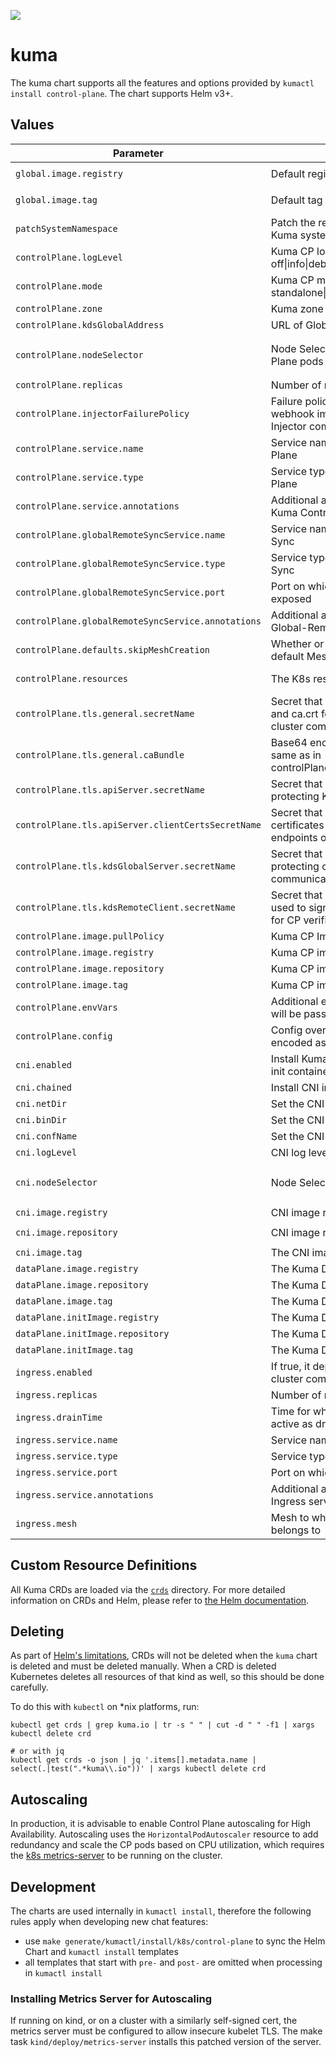 [![][kuma-logo]][kuma-url]

# kuma

The kuma chart supports all the features and options provided by `kumactl install control-plane`.
The chart supports Helm v3+.

## Values

| Parameter                                          | Description                                                                                         | Default                                                  |
|----------------------------------------------------|-----------------------------------------------------------------------------------------------------|----------------------------------------------------------|
| `global.image.registry`                            | Default registry for all Kuma images                                                                | `kong-docker-kuma-docker.bintray.io`                     |
| `global.image.tag`                                 | Default tag for all Kuma images                                                                     | nil, defaults to Chart.AppVersion                        |
| `patchSystemNamespace`                             | Patch the release namespace with the Kuma system label                                              | `true`                                                   |
| `controlPlane.logLevel`                            | Kuma CP log level: one of off\|info\|debug                                                          | `info`                                                   |
| `controlPlane.mode`                                | Kuma CP modes: one of standalone\|remote\|global                                                    | `standalone`                                             |
| `controlPlane.zone`                                | Kuma zone name                                                                                      | nil                                                      |
| `controlPlane.kdsGlobalAddress`                    | URL of Global Kuma CP                                                                               |                                                          |
| `controlPlane.nodeSelector`                        | Node Selector for the Kuma Control Plane pods                                                       | `{ kubernetes.io/os: linux, kubernetes.io/arch: amd64 }` |
| `controlPlane.replicas`                            | Number of replicas of the Kuma CP                                                                   | 1                                                        |
| `controlPlane.injectorFailurePolicy`               | Failure policy of the mutating webhook implemented by the Kuma Injector component                   | `Ignore`                                                 |
| `controlPlane.service.name`                        | Service name of the Kuma Control Plane                                                              | nil                                                      |
| `controlPlane.service.type`                        | Service type of the Kuma Control Plane                                                              | ClusterIP                                                |
| `controlPlane.service.annotations`                 | Additional annotations to put on the Kuma Control Plane service                                     | {}                                                       |
| `controlPlane.globalRemoteSyncService.name`        | Service name of the Global-Remote Sync                                                              | nil                                                      |
| `controlPlane.globalRemoteSyncService.type`        | Service type of the Global-Remote Sync                                                              | LoadBalancer                                             |
| `controlPlane.globalRemoteSyncService.port`        | Port on which Global-Remote Sync is exposed                                                         | 5685                                                     |
| `controlPlane.globalRemoteSyncService.annotations` | Additional annotations to put on the Global-Remote Sync service                                     | {}                                                       |
| `controlPlane.defaults.skipMeshCreation`           | Whether or not to skip creating the default Mesh                                                    | `true`                                                   |
| `controlPlane.resources`                           | The K8s resources spec for Kuma CP                                                                  | nil, differs based on mode                               |
| `controlPlane.tls.general.secretName`              | Secret that contains tls.crt, key.crt and ca.crt for protecting Kuma in-cluster communication       | nil, generated and self-signed                           |
| `controlPlane.tls.general.caBundle`                | Base64 encoded CA certificate (the same as in controlPlane.tls.general.secret#ca.crt)               | nil, generated and self-signed                           |
| `controlPlane.tls.apiServer.secretName`            | Secret that contains tls.crt, key.crt for protecting Kuma API on HTTPS                              | nil, autoconfigured from tls.general.secret              |
| `controlPlane.tls.apiServer.clientCertsSecretName` | Secret that contains list of .pem certificates that can access admin endpoints of Kuma API on HTTPS | nil                                                      |
| `controlPlane.tls.kdsGlobalServer.secretName`      | Secret that contains tls.crt, key.crt for protecting cross cluster communication                    | nil, autoconfigured from tls.general.secret              |
| `controlPlane.tls.kdsRemoteClient.secretName`      | Secret that contains ca.crt which was used to sign KDS Global server. Used for CP verification      | nil                                                      |
| `controlPlane.image.pullPolicy`                    | Kuma CP ImagePullPolicy                                                                             | `IfNotPresent`                                           |
| `controlPlane.image.registry`                      | Kuma CP image registry                                                                              | nil, uses global                                         |
| `controlPlane.image.repository`                    | Kuma CP image repository                                                                            | `kuma-cp`                                                |
| `controlPlane.image.tag`                           | Kuma CP image tag                                                                                   | nil, uses global                                         |
| `controlPlane.envVars`                             | Additional environment variables that will be passed to the control plane                           | {}                                                       |
| `controlPlane.config`                              | Config overrides for Kuma CP (YAML encoded as string)                                               |                                                          |
| `cni.enabled`                                      | Install Kuma with CNI instead of proxy init container                                               | `false`                                                  |
| `cni.chained`                                      | Install CNI in chained mode                                                                         | `false`                                                  |
| `cni.netDir`                                       | Set the CNI install directory                                                                       | `/etc/cni/multus/net.d`                                  |
| `cni.binDir`                                       | Set the CNI binary directory                                                                        | `/var/lib/cni/bin`                                       |
| `cni.confName`                                     | Set the CNI configuration name                                                                      | `kuma-cni.conf`                                          |
| `cni.logLevel`                                     | CNI log level: one of off\|info\|debug                                                              | `info`                                                   |
| `cni.nodeSelector`                                 | Node Selector for the CNI pods                                                                      | `{ kubernetes.io/os: linux, kubernetes.io/arch: amd64 }` |
| `cni.image.registry`                               | CNI image registry                                                                                  | `docker.io`                                              |
| `cni.image.repository`                             | CNI image repository                                                                                | `lobkovilya/install-cni`                                 |
| `cni.image.tag`                                    | The CNI image tag                                                                                   | `0.0.2`                                                  |
| `dataPlane.image.registry`                         | The Kuma DP image registry                                                                          | nil, uses global                                         |
| `dataPlane.image.repository`                       | The Kuma DP image repository                                                                        | `kuma-cp`                                                |
| `dataPlane.image.tag`                              | The Kuma DP image tag                                                                               | nil, uses global                                         |
| `dataPlane.initImage.registry`                     | The Kuma DP init image registry                                                                     | nil, uses global                                         |
| `dataPlane.initImage.repository`                   | The Kuma DP init image repository                                                                   | `kuma-init`                                              |
| `dataPlane.initImage.tag`                          | The Kuma DP init image tag                                                                          | nil, uses global                                         |
| `ingress.enabled`                                  | If true, it deploys Ingress for cross cluster communication                                         | false                                                    |
| `ingress.replicas`                                 | Number of replicas of the Ingress                                                                   | 1                                                        |
| `ingress.drainTime`                                | Time for which old listener will still be active as draining                                        | 30s                                                      |
| `ingress.service.name`                             | Service name of the Ingress                                                                         | nil                                                      |
| `ingress.service.type`                             | Service type of the Ingress                                                                         | LoadBalancer                                             |
| `ingress.service.port`                             | Port on which Ingress is exposed                                                                    | 10001                                                    |
| `ingress.service.annotations`                      | Additional annotations to put on the Ingress service                                                | {}                                                       |
| `ingress.mesh`                                     | Mesh to which Dataplane Ingress belongs to                                                          | default                                                  |

## Custom Resource Definitions

All Kuma CRDs are loaded via the [`crds`](crds) directory. For more detailed information on CRDs and Helm,
please refer to [the Helm documentation][helm-crd].

## Deleting

As part of [Helm's limitations][helm-crd-limitations], CRDs will not be deleted when the `kuma` chart is deleted and 
must be deleted manually. When a CRD is deleted Kubernetes deletes all resources of that kind as well, so this should
be done carefully.

To do this with `kubectl` on *nix platforms, run: 

```shell
kubectl get crds | grep kuma.io | tr -s " " | cut -d " " -f1 | xargs kubectl delete crd

# or with jq
kubectl get crds -o json | jq '.items[].metadata.name | select(.|test(".*kuma\\.io"))' | xargs kubectl delete crd
```

## Autoscaling

In production, it is advisable to enable Control Plane autoscaling for High Availability. Autoscaling uses the
`HorizontalPodAutoscaler` resource to add redundancy and scale the CP pods based on CPU utilization, which requires
the [k8s metrics-server][kube-metrics-server] to be running on the cluster.

## Development

The charts are used internally in `kumactl install`, therefore the following rules apply when developing new chat features:
 * use `make generate/kumactl/install/k8s/control-plane` to sync the Helm Chart and `kumactl install` templates
 * all templates that start with `pre-` and `post-` are omitted when processing in `kumactl install`  

### Installing Metrics Server for Autoscaling

If running on kind, or on a cluster with a similarly self-signed cert, the metrics server must be configured to allow
insecure kubelet TLS. The make task `kind/deploy/metrics-server` installs this patched version of the server.


[kuma-url]: https://kuma.io/
[kuma-logo]: https://kuma-public-assets.s3.amazonaws.com/kuma-logo-v2.png
[helm-crd]: https://helm.sh/docs/chart_best_practices/custom_resource_definitions/
[helm-crd-limitations]: https://helm.sh/docs/topics/charts/#limitations-on-crds
[kube-metrics-server]: https://github.com/kubernetes-sigs/metrics-server
